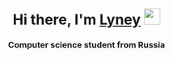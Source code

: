 <h1 align="center">Hi there, I'm <a href="https://github.com/wombat15" target="_blank">Lyney</a> 
<img src="https://github.com/blackcater/blackcater/raw/main/images/Hi.gif" height="32"/></h1>
<h3 align="center">Computer science student from Russia</h3>
